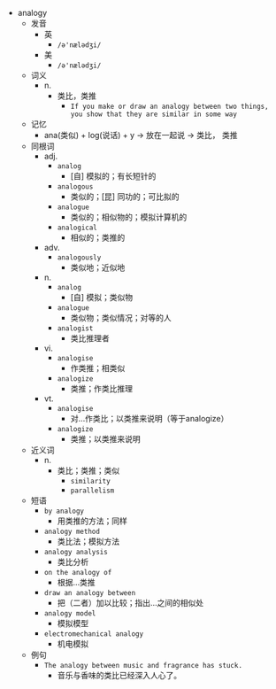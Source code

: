 - analogy
  - 发音
    - 英
      - `/ə'nælədʒi/`
    - 美
      - `/ə'nælədʒi/`
  - 词义
    - n.
      - 类比，类推
        - `If you make or draw an analogy between two things, you show that they are similar in some way`
  - 记忆
    - ana(类似) + log(说话) + y → 放在一起说 → 类比， 类推
  - 同根词
    - adj.
      - `analog`
        - [自] 模拟的；有长短针的
      - `analogous`
        - 类似的；[昆] 同功的；可比拟的
      - `analogue`
        - 类似的；相似物的；模拟计算机的
      - `analogical`
        - 相似的；类推的
    - adv.
      - `analogously`
        - 类似地；近似地
    - n.
      - `analog`
        - [自] 模拟；类似物
      - `analogue`
        - 类似物；类似情况；对等的人
      - `analogist`
        - 类比推理者
    - vi.
      - `analogise`
        - 作类推；相类似
      - `analogize`
        - 类推；作类比推理
    - vt.
      - `analogise`
        - 对…作类比；以类推来说明（等于analogize）
      - `analogize`
        - 类推；以类推来说明
  - 近义词
    - n.
      - 类比；类推；类似
        - `similarity`
        - `parallelism`
  - 短语
    - `by analogy`
      - 用类推的方法；同样 
    - `analogy method`
      - 类比法；模拟方法 
    - `analogy analysis`
      - 类比分析 
    - `on the analogy of`
      - 根据…类推 
    - `draw an analogy between`
      - 把（二者）加以比较；指出…之间的相似处 
    - `analogy model`
      - 模拟模型 
    - `electromechanical analogy`
      - 机电模拟 
  - 例句
    - `The analogy between music and fragrance has stuck.`
      - 音乐与香味的类比已经深入人心了。

